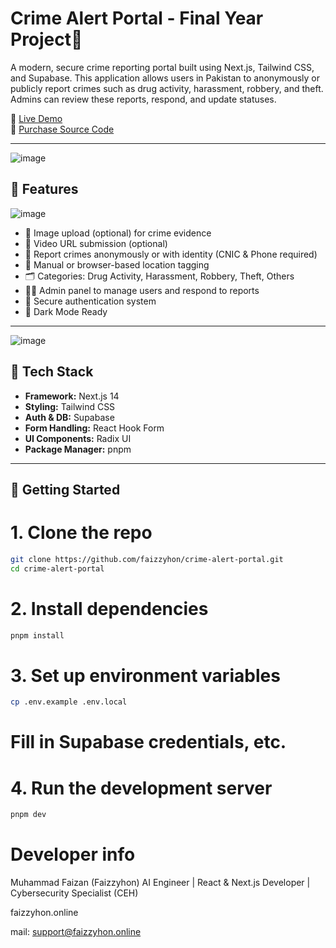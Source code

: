 # Crime Alert Portal - Final Year Project🚨

A modern, secure crime reporting portal built using Next.js, Tailwind CSS, and Supabase. This application allows users in Pakistan to anonymously or publicly report crimes such as drug activity, harassment, robbery, and theft. Admins can review these reports, respond, and update statuses.

🔗 [Live Demo](https://crimeportal.vercel.app/)  
🛒 [Purchase Source Code](https://faizzyhon.online)

---
![image](https://github.com/user-attachments/assets/6f5c9bc6-1fd2-4682-ba51-23bec5f3217f)


## 🧠 Features
![image](https://github.com/user-attachments/assets/b395d012-6d8f-46d8-8f85-97f98976d0eb)

- 📸 Image upload (optional) for crime evidence
- 🔗 Video URL submission (optional)
- 🧾 Report crimes anonymously or with identity (CNIC & Phone required)
- 📍 Manual or browser-based location tagging
- 🗂️ Categories: Drug Activity, Harassment, Robbery, Theft, Others
- 🧑‍💼 Admin panel to manage users and respond to reports
- 🔐 Secure authentication system
- 🌙 Dark Mode Ready

---
![image](https://github.com/user-attachments/assets/a08e413b-4988-4241-973b-d797d23730eb)


## 🧰 Tech Stack

- **Framework:** Next.js 14
- **Styling:** Tailwind CSS
- **Auth & DB:** Supabase
- **Form Handling:** React Hook Form
- **UI Components:** Radix UI
- **Package Manager:** pnpm

---

## 🚀 Getting Started


# 1. Clone the repo
```bash
git clone https://github.com/faizzyhon/crime-alert-portal.git
cd crime-alert-portal
```
# 2. Install dependencies
```bash
pnpm install
```
# 3. Set up environment variables
```bash
cp .env.example .env.local
```
# Fill in Supabase credentials, etc.

# 4. Run the development server
```bash
pnpm dev
```
# Developer info 
Muhammad Faizan (Faizzyhon)
AI Engineer | React & Next.js Developer | Cybersecurity Specialist (CEH)

faizzyhon.online

mail: support@faizzyhon.online
